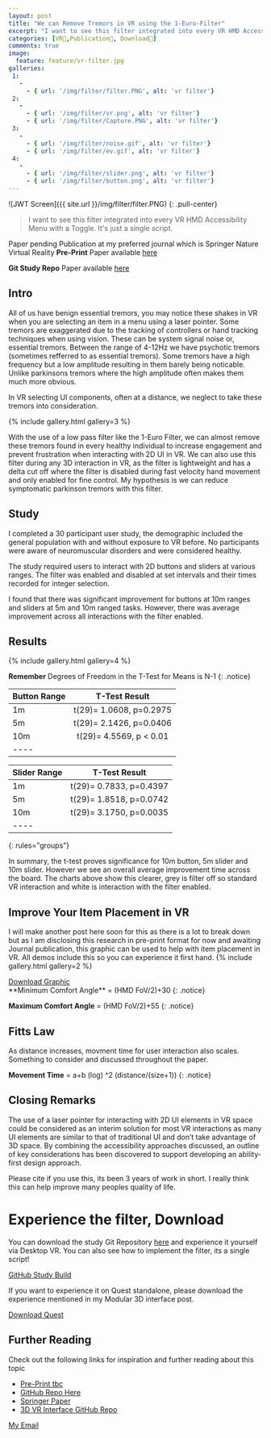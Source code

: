 ```yaml
---
layout: post
title: "We can Remove Tremors in VR using the 1-Euro-Filter"
excerpt: "I want to see this filter integrated into every VR HMD Accessibility Menu with a Toggle. It’s just a single script.. One core component discovered during my PhD for the best part of 3 years. Review process is killing me so have decided to share the science now and wait on journal publication. We CAN remove tremors in VR. I want every VR system to have this as an option."
categories: [VR🥽,Publication📕, Download🔻]
comments: true
image:
  feature: feature/vr-filter.jpg
galleries:
 1:
   -
     - { url: '/img/filter/filter.PNG', alt: 'vr filter'}
 2:
   -
     - { url: '/img/filter/vr.png', alt: 'vr filter'}
     - { url: '/img/filter/Capture.PNG', alt: 'vr filter'}     
 3:
   -
     - { url: '/img/filter/noise.gif', alt: 'vr filter'}
     - { url: '/img/filter/ev.gif', alt: 'vr filter'}
 4:
   -
     - { url: '/img/filter/slider.png', alt: 'vr filter'}
     - { url: '/img/filter/button.png', alt: 'vr filter'}
---
```


![JWT Screen]({{ site.url }}/img/filter/filter.PNG)
{: .pull-center}
> I want to see this filter integrated into every VR HMD Accessibility Menu with a Toggle. It's just a single script.

Paper pending Publication at my preferred journal which is Springer Nature Virtual Reality
**Pre-Print** Paper available [here](https://arxiv.org/abs/2405.07335)          

**Git Study Repo** Paper available [here](https://github.com/corriedotdev/vr-tremor-reduction)      

## Intro
All of us have benign essential tremors, you may notice these shakes in VR when you are selecting an item in a menu using a laser pointer. Some tremors are exaggerated due to the tracking of controllers or hand tracking techniques when using vision. These can be system signal noise or, essential tremors. Between the range of 4-12Hz we have psychotic tremors (sometimes refferred to as essential tremors). Some tremors have a high frequency but a low amplitude resulting in them barely being noticable. Unlike parkinsons tremors where the high amplitude often makes them much more obvious. 

In VR selecting UI components, often at a distance, we neglect to take these tremors into consideration. 

{% include gallery.html  gallery=3 %}


With the use of a low pass filter like the 1-Euro Filter, we can almost remove these tremors found in every healthy individual to increase engagement and prevent frustration when interacting with 2D UI in VR. We can also use this filter during any 3D interaction in VR, as the filter is lightweight and has a delta cut off where the filter is disabled during fast velocity hand movement and only enabled for fine control. My hypothesis is we can reduce symptomatic parkinson tremors with this filter.


## Study

I completed a 30 participant user study, the demographic included the general population with and without exposure to VR before. No participants were aware of neuromuscular disorders and were considered healthy. 

The study required users to interact with 2D buttons and sliders at various ranges. The filter was enabled and disabled at set intervals and their times recorded for integer selection. 

I found that there was significant improvement for buttons at 10m ranges and sliders at 5m and 10m ranged tasks. However, there was average improvement across all interactions with the filter enabled. 

## Results
{% include gallery.html  gallery=4 %}

**Remember** Degrees of Freedom in the T-Test for Means is N-1 
{: .notice}


| Button Range | T-Test Result| 
|:--------|:-------:|
| 1m   | t(29)= 1.0608, p=0.2975  | 
| 5m   | t(29)= 2.1426, p=0.0406  | 
| 10m  | t(29)= 4.5569, p < 0.01  | 
|----


| Slider Range |T-Test Result| 
|:--------|:-------:|
| 1m   | t(29)= 0.7833, p=0.4397  | 
| 5m   | t(29)= 1.8518, p=0.0742  | 
| 10m  | t(29)= 3.1750, p=0.0035  | 
|----

{: rules="groups"}

In summary, the t-test proves significance for 10m button, 5m slider and 10m slider. However we see an overall average improvement time across the board. The charts above show this clearer, grey is filter off so standard VR interaction and white is interaction with the filter enabled.

## Improve Your Item Placement in VR
I will make another post here soon for this as there is a lot to break down but as I am disclosing this research in pre-print format for now and awaiting Journal publication, this graphic can be used to help with item placement in VR. All demos include this so you can experience it first hand.
{% include gallery.html  gallery=2 %}
<div markdown="0"><a href="https://corrie.dev/img/filter/vr.png" class="btn btn-success" download >Download Graphic</a></div>
**Minimum Comfort Angle** = (HMD FoV/2)+30 
{: .notice}

**Maximum Comfort Angle** = (HMD FoV/2)+55 
{: .notice}

## Fitts Law
As distance increases, movment time for user interaction also scales. Something to consider and discussed throughout the paper.

**Movement Time** = a+b (log) ^2  (distance/(size+1))
{: .notice}

## Closing Remarks
The use of a laser pointer for interacting with 2D UI elements in VR space could be considered as an interim solution for most VR interactions as many UI elements are similar to that of traditional UI and don’t take advantage of 3D space. By combining the accessibility approaches discussed, an outline of key considerations has been discovered to support developing an ability-first design approach.

Please cite if you use this, its been 3 years of work in short. I really think this can help improve many peoples quality of life. 


# Experience the filter, Download 
You can download the study Git Repository [here](https://github.com/corriedotdev/vr-tremor-reduction) and experience it yourself via Desktop VR. You can also see how to implement the filter, its a single script!

<div markdown="0"><a href="https://github.com/corriedotdev/vr-tremor-reduction/releases/tag/vr" class="btn btn-info" download >GitHub Study Build</a></div>

If you want to experience it on Quest standalone, please download the experience mentioned in my Modular 3D interface post. 
<div markdown="0"><a href="https://drive.google.com/file/d/1a3d-kjpbjUMr74AmUbnhwgbjU7NUtXv4/view?usp=sharing" class="btn btn-success" download >Download Quest</a></div>

## Further Reading
Check out the following links for inspiration and further reading about this topic
* [Pre-Print tbc]()
* [GitHub Repo Here](https://github.com/corriedotdev/vr-tremor-reduction)
* [Springer Paper](https://link.springer.com/chapter/10.1007/978-3-031-35634-6_2)
* [3D VR Interface GitHub Repo](https://github.com/corriedotdev/vr-modular-3d-gui)


<a href="#" id="emailclick" onclick="replace_email()">My Email</a>

<!-- SCRIPTS HERE -->
<script>
var email;

function add_mailto() {
  const elem = document.getElementById("emailclick");
  elem.href = `mailto:${email}`;
}

function replace_email() {
  // spam prevention
  const domain = "cjgstudio.com";
  const name = [16, 28, 1, 1, 26, 22];
  const xor_with = 115;
  let constructed = "";
  name.forEach(function(i) {
    constructed += String.fromCharCode(i ^ xor_with);
  })
  email = `${constructed}@${domain}`;
  const elem = document.getElementById("emailclick");
  elem.text = email;

  window.setTimeout(add_mailto, 100);
}
</script>